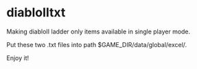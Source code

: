 # diabloIItxt
Making diabloII ladder only items available in single player mode.

Put these two .txt files into path $GAME_DIR/data/global/excel/.

Enjoy it!


